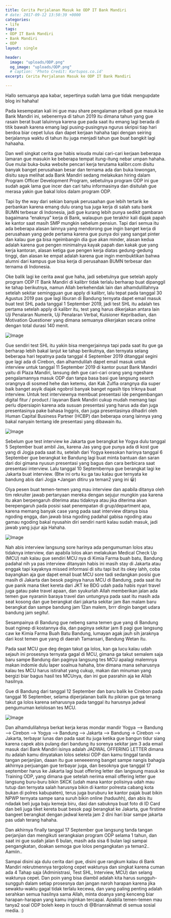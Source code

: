 ```yaml
---
title: Cerita Perjalanan Masuk ke ODP IT Bank Mandiri
# date: 2017-09-12 13:50:39 +0000
categories:
- life
tags:
- ODP IT Bank Mandiri
- Bank Mandiri
- ODP
layout: single

header:
  image: "uploads/ODP.png"
  og_image: "uploads/ODP.png"
  # caption: 'Photo Credit: Kartupos.co.id'
excerpt: Cerita Perjalanan Masuk ke ODP IT Bank Mandiri

---
```


Hallo semuanya apa kabar, sepertinya sudah lama gue tidak mengupdate blog ini hahaha!

Pada kesempatan kali ini gue mau share pengalaman pribadi gue masuk ke Bank Mandiri ini, sebenernya di tahun 2019 itu dimana tahun yang gue rasain berat buat laluinnya karena gue pada saat itu emang lagi berada di titik bawah karena emang lagi pusing-pusingnya ngurus skripsi tiap hari berdoa biar cepet lulus dan dapet kerjaan hahaha tapi dengan seiring berjalannya waktu di tahun itu juga menjadi tahun gue buat bangkit lagi hahaaha.

Dan well singkat cerita gue habis wisuda mulai cari-cari kerjaan beberapa lamaran gue masukin ke beberapa tempat itung-itung nebar umpan hahaha. Gue mulai buka-buka website pencari kerja terutama kalibrr.com disitu banyak banget perusahaan besar dan ternama ada dan buka lowongan, disitu saya melihat ada Bank Mandiri sedang melakukan hiring dalam Program Officer Development Program, sebetulnya program ODP ini gue sudah agak lama gue incer dan cari tahu informasinya dan disitulah gue merasa yakin gue bakal lolos dalam program ODP.

Tapi by the way dari sekian banyak perusaahan gue lebih tertarik ke perbankan karena emang dulu orang tua juga kerja di salah satu bank BUMN terbesar di Indonesia, jadi gue kurang lebih punya sedikit gambaran bagaimana “enaknya” kerja di Bank, walaupun gue terakhir kali diajak papah ke kantor saat masih SMP mungkin sebelum pensiun. Tapi dari semua itu ada beberapa alasan lainnya yang mendorong gue ingin banget kerja di perusahaan yang gede pertama karena gue punya doi yang sangat pinter dan kalau gue ga bisa ngeimbangin dia gue akan minder, alasan kedua adalah karena gue pengen minimalnya kayak papah dan kakak gue yang kerja kantoran, alasan ketiga gue pengen kerja diatas gedung-gedung tinggi, dan alasan ke empat adalah karena gue ingin membuktikan bahwa alumni dari kampus gue bisa kerja di perusahaan BUMN terbesar dan ternama di Indonesia.

Oke balik lagi ke cerita awal gue haha, jadi sebetulnya gue setelah apply program ODP IT Bank Mandiri di kalibrr tidak terlalu berharap buat dipanggil ke tahap berikutnya, namun Allah berkehendak lain dan alhamdulillahnya setelah sekitar semingguan gue apply di kalibrr, lalu tepat pada tanggal 30 Agustus 2019 pas gue lagi liburan di Bandung ternyata dapet email masuk buat test SHL pada tanggal 1 September 2019, jadi test SHL itu adalah tes pertama setelah apply di kalibrr itu, test yang harus dikerjakan antara lain Uji Penalaran Numerik, Uji Penalaran Verbal, Kuisioner Kepribadian, dan Motivation Questioner yang dimana semuanya dikerjakan secara online dengan total durasi 140 menit.

![Image](https://miro.medium.com/v2/resize:fit:1400/format:webp/1*I6dEZqa9ovTZNQWcTYOd2Q.png)

Gue sendiri test SHL itu yakin bisa mengerjainnya tapi pada saat itu gue ga berharap lebih bakal lanjut ke tahap berikutnya, dan ternyata selang beberapa hari tepatnya pada tanggal 4 September 2019 ditanggal segini gue lagi ada di Cirebon, dan alhamdulilah dapet email masuk untuk interview untuk tanggal 11 September 2019 di kantor pusat Bank Mandiri yaitu di Plaza Mandiri, lansung deh gue cari-cari orang yang ngeshare pengalamannya masuk ODP dan tanpa basa basi gue langsung search orangnya di sosmed hehe dan ketemu, dan Kak Zulfia orangnya dia super baik banget asyik diajak ngobrol banyak banget ngasih tips triknya buat interview. Untuk test interviewnya membuat presentasi ide pengembangan digital fitur / product / layanan Bank Mandiri cukup mudah memang tapi perlu dipersiapin karena ada susuan presentasi yang harus ada dan juga presentasinya pake bahasa Inggris, dan juga presentasinya dihadiri oleh Human Capital Business Partner (HCBP) dan beberapa orang lainnya yang bakal nanyain tentang ide presentasi yang dibawain itu.

![Image](https://miro.medium.com/v2/resize:fit:1400/format:webp/1*aoS9tR56YSJaPYO3Qtc4gg.png)

Sebelum gue test interview ke Jakarta gue berangkat ke Yogya dulu tanggal 5 September buat ambil Jas, karena Jas yang gue punya ada di kost gue yang di Jogja pada saat itu, setelah dari Yogya keesokan harinya tanggal 6 September gue berangkat ke Bandung lagi buat minta bantuan dan saran dari doi gimana nyusun presentasi yang bagus dan cara berbicara saat presentasi interview. Lalu tanggal 10 Septembernya gue berangkat lagi ke Jakarta buat interview. (Btw ini ortu ku ga tau kalau gue ternyata ke bandung abis dari Jogja *Jangan ditiru ya teman2 yang ini 😀)

Oiya pesen buat temen-temen yang mau interview dan apabila ditanya oleh tim rekruiter jawab pertanyaan mereka dengan sejujur mungkin yaa karena itu akan berpengaruh diterima atau tidaknya atau jika diterima akan berepengaruh pada posisi saat penempatan di grup/department apa, karena memang banyak case yang pada saat interview ditanya bisa ngoding engga, dan jawab bisa ngoding padahal gabisa ngoding atau gamau ngoding bakal nyusahin diri sendiri nanti kalau sudah masuk, jadi jawab yang jujur aja Hahaha.

![Image](https://miro.medium.com/v2/resize:fit:1400/format:webp/1*YJa4ndltanWQmiSy0MykbQ.png)

Nah abis interview langsung sore harinya ada pengumuman lolos atau tidaknya interview, dan apabila lolos akan melakukan Medical Check Up (MCU) nah kalau gue sendiri MCU nya di Kimia Farma buah batu, Bandung padahal nih ya pas interview ditanyain habis ini masih stay di Jakarta atau enggak tapi kayaknya missed informasi di situ tapi but its okey lahh, coba bayangkan aja gue dapet email buat MCU sore tadi sedangkan posisi gue masih di Jakarta dan besok paginya harus MCU di Bandung, pada saat itu gue panik mana tiket kereta dari JKT ke BDG udah pada habis nyari travel juga gatau pake travel apaan, dan syukurlah Allah memberikan jalan ada temen gue nyaranin baraya travel dan untungnya pada saat itu masih ada seat kosong dan gue berangkat dari jakarta sekitar jam 8an malam baru berangkat dan sampe bandung jam 12an malem, brrr dingin banget udara bandung jam segitu!.

Sesampainya di Bandung gue nebeng sama temen gue yang di Bandung buat nginep di kostannya dia, dan paginya sekitar jam 8 pagi gue langsung caw ke Kimia Farma Buah Batu Bandung, lumayan agak jauh sih jaraknya dari kost temen gue yang di daerah Tamansari, Bandung Wetan itu.

Pada saat MCU gue deg degan takut ga lolos, kan ga lucu kalau udah sejauh ini prosesnya ternyata gagal di MCU, gimana ga takut semalem saja baru sampe Bandung dan paginya langsung tes MCU apalagi malemnya makan indomie dulu laper soalnua hahaha, btw dimana mana seharusnya kalau tes MCU harus istirahat yang cukup, makan dan minuman yang bergizi biar bagus hasil tes MCUnya, dan ini gue pasrahin aja ke Allah hasilnya.

Gue di Bandung dari tanggal 12 September dan baru balik ke Cirebon pada tanggal 16 September, selama diperjalanan balik itu pikiran gue ga tenang takut ga lolos karena seharusnya pada tanggal itu harusnya jadwal pengumuman kelolosan tes MCU.

![Image](https://miro.medium.com/v2/resize:fit:1400/format:webp/1*UzaS38IcuaLt79fuq4tsoA.png)

Dan alhamdulilahnya berkat kerja keras mondar mandir Yogya –> Bandung –> Cirebon –> Yogya –> Bandung –> Jakarta –> Bandung -> Cirebon –> Jakarta, terbayar lunas dan pada saat itu juga ketika gue bangun tidur siang karena capek abis pulang dari bandung itu sorenya sekitar jam 3 ada email masuk dari Bank Mandiri isinya adalah JADWAL OFFERING LETTER dimana itu adalah kamu dinyatakan lolos seleksi ODP dan kamu tinggal tanda tangan perjanjian, daaan itu gue seneeeenng banget sampe nangis bahagia akhirnya perjuangan gue terbayar juga, dan besoknya gue tanggal 17 september harus ke Jakarta lagi buat offering letter dan langsung masuk ke Training ODP, yang dimana gue setelah nerima email offering letter gue langsung buru-buru bikin SKCK (udah mana kantor polisinya udah mau tutup dan ternyata salah harusnya bikin di kantor polresta cabang kota bukan di polres kabupaten), terus juga buruburu ke kantor pajak buat bikin NPWP ternyata sampe sana suruh bikin online (haduuhh), dan abis itu ndadak beli juga baju kemeja biru, dasi dan sabuknya buat foto di ID Card dan beli juga tiket kereta buat besok pagi berangkat ke Jakarta, gue firstime bangeet berangkat dengan jadwal kereta jam 2 dini hari biar sampe jakarta pas udah terang hahaha.

Dan akhirnya finally tanggal 17 September gue langsung tanda tangan perjanjian dan mengikuti serangkaian program ODP selama 1 tahun, dan saat ini gue sudah jalan 6 bulan, masih ada sisa 6 bulan lagi sampai pengangkatan, doakan semoga gue lolos pengangkatan ya teman2.. Aamiin..

Sampai disini aja dulu cerita dari gue, disini gue rangkum kalau di Bank Mandiri rekrutmennya tergolong cepet waktunya dan singkat karena cuman ada 4 Tahap saja (Administrasi, Test SHL, Interview, MCU) dan selang waktunya cepet. Dan poin yang bisa diambil adalah kita harus sungguh-sungguh dalam setiap prosesnya dan jangan naroh harapan karena jika sewaktu-waktu gagal tidak terlalu kecewa, dan yang paling penting adalah serahkan semua hasilnya sama Allah, minta doanya yang kenceng biar harapan-harapan yang kamu inginkan tercapai. Apabila temen-temen mau tanya2 soal ODP boleh keep in touch di @Brianrakhmat di semua sosial media. :)